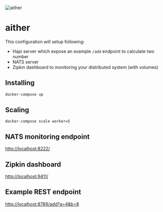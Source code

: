![aither](https://github.com/hemerajs/aither/blob/master/logo.png?raw=true)

# aither

This configuration will setup following:

- Hapi server which expose an example `/add` endpoint to calculate two number
- NATS server
- Zipkin dashboard to monitoring your distributed system (with volumes)

## Installing
```sh
docker-compose up
```

## Scaling
```
docker-compose scale worker=5
```

## NATS monitoring endpoint

[http://localhost:8222/](http://localhost:8222/)

## Zipkin dashboard

[http://localhost:9411/](http://localhost:9411/)

## Example REST endpoint

[http://localhost:8789/add?a=4&b=8](http://localhost:8789/add?a=4&b=8)
